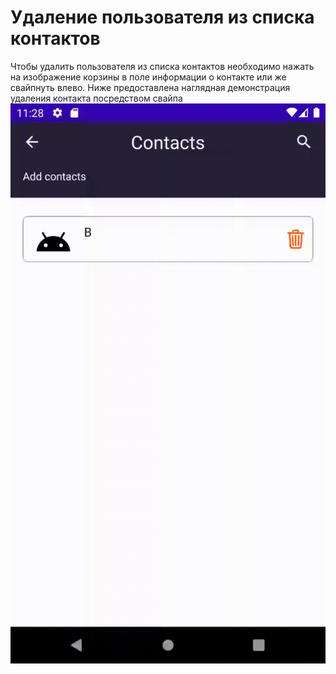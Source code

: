 # Удаление пользователя из списка контактов
Чтобы удалить пользователя из списка контактов необходимо нажать на изображение корзины в поле информации о контакте или же свайпнуть влево.
Ниже предоставлена наглядная демонстрация удаления контакта посредством свайпа
![gif](../../gifs/SwipeToDell.gif)
